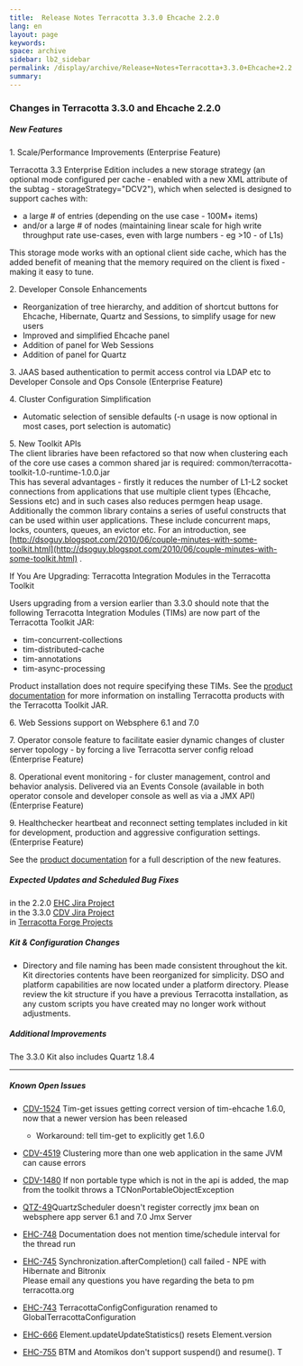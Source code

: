 ```yaml
---
title:  Release Notes Terracotta 3.3.0 Ehcache 2.2.0  
lang: en
layout: page
keywords:
space: archive
sidebar: lb2_sidebar
permalink: /display/archive/Release+Notes+Terracotta+3.3.0+Ehcache+2.2.0.html
summary:
---
```


### Changes in Terracotta 3.3.0 and Ehcache 2.2.0

##### New Features

1\. Scale/Performance Improvements (Enterprise Feature)

Terracotta 3.3 Enterprise Edition includes a new storage strategy (an optional mode configured per cache - enabled with a new XML attribute of the <terracotta> subtag - storageStrategy="DCV2"), which when selected is designed to support caches with:

*   a large # of entries (depending on the use case - 100M+ items)
*   and/or a large # of nodes (maintaining linear scale for high write throughput rate use-cases, even with large numbers - eg >10 - of L1s)

This storage mode works with an optional client side cache, which has the added benefit of meaning that the memory required on the client is fixed - making it easy to tune.

2\. Developer Console Enhancements

*   Reorganization of tree hierarchy, and addition of shortcut buttons for Ehcache, Hibernate, Quartz and Sessions, to simplify usage for new users
*   Improved and simplified Ehcache panel
*   Addition of panel for Web Sessions
*   Addition of panel for Quartz

3\. JAAS based authentication to permit access control via LDAP etc to Developer Console and Ops Console (Enterprise Feature)

4\. Cluster Configuration Simplification

*   Automatic selection of sensible defaults (-n usage is now optional in most cases, port selection is automatic)

5\. New Toolkit APIs  
The client libraries have been refactored so that now when clustering each of the core use cases a common shared jar is required: common/terracotta-toolkit-1.0-runtime-1.0.0.jar  
This has several advantages - firstly it reduces the number of L1-L2 socket connections from applications that use multiple client types (Ehcache, Sessions etc) and in such cases also reduces permgen heap usage.  
Additionally the common library contains a series of useful constructs that can be used within user applications. These include concurrent maps, locks, counters, queues, an evictor etc. For an introduction, see [http://dsoguy.blogspot.com/2010/06/couple-minutes-with-some-toolkit.html](http://dsoguy.blogspot.com/2010/06/couple-minutes-with-some-toolkit.html) .

If You Are Upgrading: Terracotta Integration Modules in the Terracotta Toolkit

Users upgrading from a version earlier than 3.3.0 should note that the following Terracotta Integration Modules (TIMs) are now part of the Terracotta Toolkit JAR:

*   tim-concurrent-collections
*   tim-distributed-cache
*   tim-annotations
*   tim-async-processing

Product installation does not require specifying these TIMs. See the [product documentation](http://terracotta.org/documentation) for more information on installing Terracotta products with the Terracotta Toolkit JAR.

6\. Web Sessions support on Websphere 6.1 and 7.0

7\. Operator console feature to facilitate easier dynamic changes of cluster server topology - by forcing a live Terracotta server config reload (Enterprise Feature)

8\. Operational event monitoring - for cluster management, control and behavior analysis. Delivered via an Events Console (available in both operator console and developer console as well as via a JMX API) (Enterprise Feature)

9\. Healthchecker heartbeat and reconnect setting templates included in kit for development, production and aggressive configuration settings. (Enterprise Feature)

See the [product documentation](http://terracotta.org/documentation) for a full description of the new features.

##### Expected Updates and Scheduled Bug Fixes

in the 2.2.0 [EHC Jira Project](https://jira.terracotta.org/jira/browse/EHC#selectedTab=com.atlassian.jira.plugin.system.project%3Achangelog-panel)  
in the 3.3.0 [CDV Jira Project](https://jira.terracotta.org/jira/browse/CDV#selectedTab=com.atlassian.jira.plugin.system.project%3Achangelog-panel)  
in [Terracotta Forge Projects](http://jira.terracotta.org/jira/secure/IssueNavigator.jspa?reset=true&pid=10230&fixfor=10792)

##### Kit & Configuration Changes

*   Directory and file naming has been made consistent throughout the kit. Kit directories contents have been reorganized for simplicity. DSO and platform capabilities are now located under a platform directory. Please review the kit structure if you have a previous Terracotta installation, as any custom scripts you have created may no longer work without adjustments.

##### Additional Improvements

The 3.3.0 Kit also includes Quartz 1.8.4

* * *

##### Known Open Issues

*   [CDV-1524](https://jira.terracotta.org/jira/browse/CDV-1524) Tim-get issues getting correct version of tim-ehcache 1.6.0, now that a newer version has been released
    *   Workaround: tell tim-get to explicitly get 1.6.0

*   [CDV-4519](https://jira.terracotta.org/jira/browse/DEV-4519) Clustering more than one web application in the same JVM can cause errors

*   [CDV-1480](https://jira.terracotta.org/jira/browse/CDV-1480) If non portable type which is not in the api is added, the map from the toolkit throws a TCNonPortableObjectException

*   [QTZ-49](https://jira.terracotta.org/jira/browse/QTZ-49)QuartzScheduler doesn't register correctly jmx bean on websphere app server 6.1 and 7.0 Jmx Server

*   [EHC-748](https://jira.terracotta.org/jira/browse/EHC-748) Documentation does not mention time/schedule interval for the thread run

*   [EHC-745](https://jira.terracotta.org/jira/browse/EHC-745) Synchronization.afterCompletion() call failed - NPE with Hibernate and Bitronix  
    Please email any questions you have regarding the beta to pm <at> terracotta.org

*   [EHC-743](https://jira.terracotta.org/jira/browse/EHC-743) TerracottaConfigConfiguration renamed to GlobalTerracottaConfiguration

*   [EHC-666](https://jira.terracotta.org/jira/browse/EHC-666) Element.updateUpdateStatistics() resets Element.version

*   [EHC-755](https://jira.terracotta.org/jira/browse/EHC-755) BTM and Atomikos don't support suspend() and resume(). T


